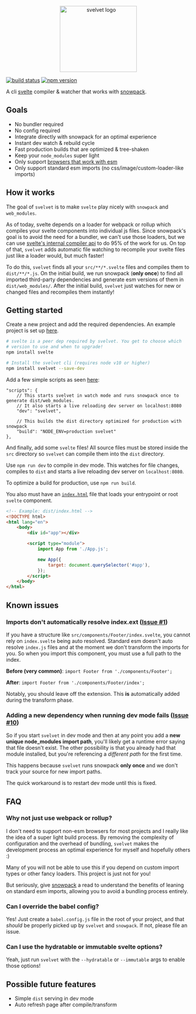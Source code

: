 <p align="center">
  <img height="180" width="210" src="https://user-images.githubusercontent.com/1631044/72686362-de3f2200-3ac1-11ea-9b22-695128fe6f8c.png" alt="svelvet logo">
</p>



[![build status](https://github.com/jakedeichert/svelvet/workflows/CI/badge.svg?branch=master)][github_ci]
[![npm version](https://img.shields.io/npm/v/svelvet)][npm]


A cli [svelte][svelte] compiler & watcher that works with [snowpack][snowpack].




## Goals

* No bundler required
* No config required
* Integrate directly with snowpack for an optimal experience
* Instant dev watch & rebuild cycle
* Fast production builds that are optimized & tree-shaken
* Keep your `node_modules` super light
* Only support [browsers that work with esm][browser_esm]
* Only support standard esm imports (no css/image/custom-loader-like imports)




## How it works

The goal of `svelvet` is to make `svelte` play nicely with `snowpack` and `web_modules`.

As of today, svelte depends on a loader for webpack or rollup which compiles your svelte components into individual js files. Since snowpack's goal is to avoid the need for a bundler, we can't use those loaders, but we can use [svelte's internal compiler api][svelte_compiler] to do 95% of the work for us. On top of that, `svelvet` adds automatic file watching to recompile your svelte files just like a loader would, but much faster!

To do this, `svelvet` finds all your `src/**/*.svelte` files and compiles them to `dist/**/*.js`. On the initial build, we run snowpack (**only once**) to find all imported third-party dependencies and generate esm versions of them in `dist/web_modules/`. After the initial build, `svelvet` just watches for new or changed files and recompiles them instantly!




## Getting started

Create a new project and add the required dependencies. An example project is set up [here][basic_example].

~~~sh
# svelte is a peer dep required by svelvet. You get to choose which
# version to use and when to upgrade!
npm install svelte

# Install the svelvet cli (requires node v10 or higher)
npm install svelvet --save-dev
~~~

Add a few simple scripts as seen [here][basic_example_package]:

~~~jsonc
"scripts": {
    // This starts svelvet in watch mode and runs snowpack once to generate dist/web_modules.
    // It also starts a live reloading dev server on localhost:8080
    "dev": "svelvet",

    // This builds the dist directory optimized for production with snowpack
    "build": "NODE_ENV=production svelvet"
},
~~~

And finally, add some `svelte` files! All source files must be stored inside the `src` directory so `svelvet` can compile them into the `dist` directory.

Use `npm run dev` to compile in dev mode. This watches for file changes, compiles to `dist` and starts a live reloading dev server on `localhost:8080`.

To optimize a build for production, use `npm run build`.

You also must have an [`index.html`][basic_example_html] file that loads your entrypoint or root `svelte` component.

~~~html
<!-- Example: dist/index.html -->
<!DOCTYPE html>
<html lang="en">
    <body>
        <div id="app"></div>

        <script type="module">
            import App from './App.js';

            new App({
                target: document.querySelector('#app'),
            });
        </script>
    </body>
</html>
~~~




## Known issues

### Imports don't automatically resolve index.ext ([Issue #1](https://github.com/jakedeichert/svelvet/issues/1))

If you have a structure like `src/components/Footer/index.svelte`, you cannot rely on `index.svelte` being auto resolved. Standard esm doesn't auto resolve `index.js` files and at the moment we don't transform the imports for you. So when you import this component, you must use a full path to the index.

**Before (very common)**: `import Footer from './components/Footer';`

**After**: `import Footer from './components/Footer/index';`

Notably, you should leave off the extension. This **is** automatically added during the transform phase.


### Adding a new dependency when running dev mode fails ([Issue #10](https://github.com/jakedeichert/svelvet/issues/10))

So if you start `svelvet` in dev mode and then at any point you add a **new unique node_modules import path**, you'll likely get a runtime error saying that file doesn't exist. The other possibility is that you already had that module installed, but you're referencing a *different path* for the first time.

This happens because `svelvet` runs snowpack **only once** and we don't track your source for new import paths.

The quick workaround is to restart dev mode until this is fixed.



## FAQ

### Why not just use webpack or rollup?

I don't need to support non-esm browsers for most projects and I really like the idea of a super light build process. By removing the complexity of configuration and the overhead of bundling, `svelvet` makes the development process an optimal experience for myself and hopefully others :)

Many of you will not be able to use this if you depend on custom import types or other fancy loaders. This project is just not for you!

But seriously, give [snowpack][snowpack_website] a read to understand the benefits of leaning on standard esm imports, allowing you to avoid a bundling process entirely.

### Can I override the babel config?

Yes! Just create a `babel.config.js` file in the root of your project, and that _should_ be properly picked up by `svelvet` and `snowpack`. If not, please file an issue.

### Can I use the hydratable or immutable svelte options?

Yeah, just run `svelvet` with the `--hydratable` or `--immutable` args to enable those options!




## Possible future features

* Simple `dist` serving in dev mode
* Auto refresh page after compile/transform







[github_ci]: https://github.com/jakedeichert/svelvet/actions?query=workflow%3ACI
[npm]: https://www.npmjs.com/package/svelvet
[svelte]: https://github.com/sveltejs/svelte
[svelte_compiler]: https://svelte.dev/docs#svelte_compile
[snowpack]: https://github.com/pikapkg/snowpack
[snowpack_website]: https://www.snowpack.dev
[browser_esm]: https://caniuse.com/#search=modules
[basic_example]: https://github.com/jakedeichert/svelvet/tree/master/examples/basic
[basic_example_package]: https://github.com/jakedeichert/svelvet/blob/master/examples/basic/package.json
[basic_example_html]: https://github.com/jakedeichert/svelvet/blob/master/examples/basic/public/index.html
[issue_minify]: https://github.com/jakedeichert/svelvet/issues/17
[terser]: https://github.com/terser/terser
